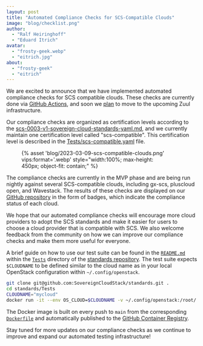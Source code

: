 ```yaml
---
layout: post
title: "Automated Compliance Checks for SCS-Compatible Clouds"
image: "blog/checklist.png"
author:
  - "Ralf Heiringhoff"
  - "Eduard Itrich"
avatar:
  - "frosty-geek.webp"
  - "eitrich.jpg"
about:
  - "frosty-geek"
  - "eitrich"
---
```


We are excited to announce that we have implemented automated compliance checks for SCS compatible clouds. These checks are currently done via [GitHub Actions](https://github.com/SovereignCloudStack/standards/tree/main/.github/workflows), and soon we [plan](https://github.com/SovereignCloudStack/issues/issues/279) to move to the upcoming Zuul infrastructure.

Our compliance checks are organized as certification levels according to the [scs-0003-v1-sovereign-cloud-standards-yaml.md](https://github.com/SovereignCloudStack/standards/blob/main/Standards/scs-0003-v1-sovereign-cloud-standards-yaml.md), and we currently maintain one certification level called "scs-compatible". This certification level is described in the [Tests/scs-compatible.yaml](https://github.com/SovereignCloudStack/standards/blob/main/Tests/scs-compatible.yaml) file.

<figure class="figure mx-auto d-block" style="width:75%">
  {% asset 'blog/2023-03-09-scs-compatible-clouds.png' vips:format='.webp' style="width:100%; max-height: 450px; object-fit: contain;" %}
</figure>

The compliance checks are currently in the MVP phase and are being run nightly against several SCS-compatible clouds, including gx-scs, pluscloud open, and Wavestack. The results of these checks are displayed on our [GitHub repository](https://github.com/SovereignCloudStack/standards) in the form of badges, which indicate the compliance status of each cloud.

We hope that our automated compliance checks will encourage more cloud providers to adopt the SCS standards and make it easier for users to choose a cloud provider that is compatible with SCS. We also welcome feedback from the community on how we can improve our compliance checks and make them more useful for everyone.

A brief guide on how to use our test suite can be found in the [`README.md`](https://github.com/SovereignCloudStack/standards/tree/main/Tests#testsuite-for-scs-standards) within the [`Tests`](https://github.com/SovereignCloudStack/standards/tree/main/Tests) directory of the [standards repository](https://github.com/SovereignCloudStack/standards). The test suite expects `$CLOUDNAME` to be defined similar to the cloud name as in your local OpenStack configuration within `~/.config/openstack`.

```bash
git clone git@github.com:SovereignCloudStack/standards.git .
cd standards/Tests
CLOUDNAME="mycloud"
docker run -it --env OS_CLOUD=$CLOUDNAME -v ~/.config/openstack:/root/.config/openstack:ro ghcr.io/sovereigncloudstack/scs-compliance-check:main scs-compatible.yaml iaas
```

The Docker image is built on every push to `main` from the corresponding [`Dockerfile`](https://github.com/SovereignCloudStack/standards/blob/main/Tests/Dockerfile) and automatically published to the [GitHub Container Registry](https://github.com/SovereignCloudStack/standards/pkgs/container/scs-compliance-check).

Stay tuned for more updates on our compliance checks as we continue to improve and expand our automated testing infrastructure!
